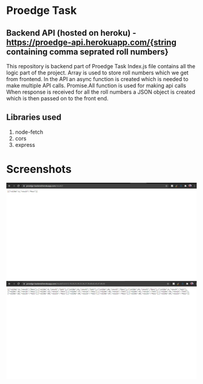 # Proedge Task

## Backend API (hosted on heroku) - https://proedge-api.herokuapp.com/{string containing comma seprated roll numbers}

This repository is backend part of Proedge Task
Index.js file contains all the logic part of the project.
Array is used to store roll numbers which we get from frontend.
In the API an async function is created which is needed to make multiple API calls.
Promise.All function is used for making api calls
When response is received for all the roll numbers a JSON object is created which is then passed on to the front end.

## Libraries used

1. node-fetch
2. cors
3. express

# Screenshots

![](pics/prob1.PNG)
![](pics/prob2.PNG)
